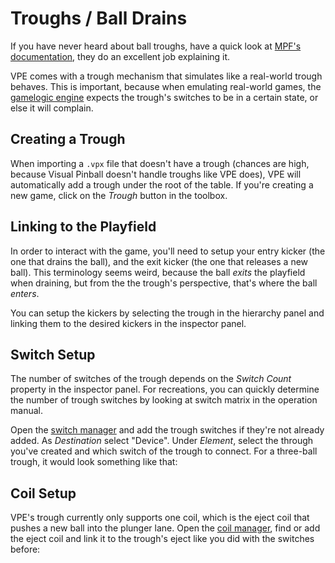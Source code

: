# Troughs / Ball Drains

If you have never heard about ball troughs, have a quick look at [MPF's documentation](https://mpf-docs.readthedocs.io/en/latest/mechs/troughs/), they do an excellent job explaining it.

VPE comes with a trough mechanism that simulates like a real-world trough behaves. This is important, because when emulating real-world games, the [gamelogic engine](../gamelogic-engine.md) expects the trough's switches to be in a certain state, or else it will complain.

## Creating a Trough

When importing a `.vpx` file that doesn't have a trough (chances are high, because Visual Pinball doesn't handle troughs like VPE does), VPE will automatically add a trough under the root of the table. If you're creating a new game, click on the *Trough* button in the toolbox.

## Linking to the Playfield

In order to interact with the game, you'll need to setup your entry kicker (the one that drains the ball), and the exit kicker (the one that releases a new ball). This terminology seems weird, because the ball *exits* the playfield when draining, but from the the trough's perspective, that's where the ball *enters*.

You can setup the kickers by selecting the trough in the hierarchy panel and linking them to the desired kickers in the inspector panel.

## Switch Setup

The number of switches of the trough depends on the *Switch Count* property in the inspector panel. For recreations, you can quickly determine the number of trough switches by looking at switch matrix in the operation manual.

Open the [switch manager](../../editor/switch-manager.md) and add the trough switches if they're not already added. As *Destination* select "Device". Under *Element*, select the through you've created and which switch of the trough to connect. For a three-ball trough, it would look something like that:

## Coil Setup

VPE's trough currently only supports one coil, which is the eject coil that pushes a new ball into the plunger lane. Open the [coil manager](../../editor/coil-manager.md), find or add the eject coil and link it to the trough's eject like you did with the switches before:
